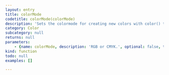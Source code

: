 ```yaml
---
layout: entry
title: colorMode
codetitle: colorMode(colorMode)
description: 'Sets the colormode for creating new colors with color() to RGB or CMYK. The default color mode is RGB.'
category: Color
subcategory: null
returns: null
parameters:
    - {name: colorMode, description: 'RGB or CMYK.', optional: false, type: [Number]}
kind: function
todo: null
examples: []

---
```

